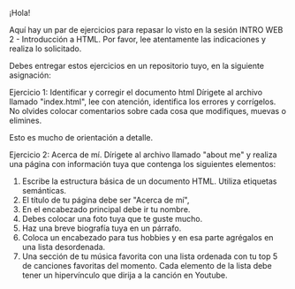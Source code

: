 ¡Hola!

Aquí hay un par de ejercicios para repasar lo visto en la sesión INTRO WEB 2 - Introducción a HTML.
Por favor, lee atentamente las indicaciones y realiza lo solicitado. 

Debes entregar estos ejercicios en un repositorio tuyo, en la siguiente asignación:


Ejercicio 1: Identificar y corregir el documento html
Dírigete al archivo llamado "index.html", lee con atención, identifica los errores y corrígelos. 
No olvides colocar comentarios sobre cada cosa que modifiques, muevas o elimines. 

Esto es mucho de orientación a detalle. 

Ejercicio 2: Acerca de mí.
Dírigete al archivo llamado "about me" y realiza una página con información tuya que contenga los siguientes elementos:


1. Escribe la estructura básica de un documento HTML. Utiliza etiquetas semánticas.
2. El título de tu página debe ser "Acerca de mí",
3. En el encabezado principal debe ir tu nombre.
4. Debes colocar una foto tuya que te guste mucho.
5. Haz una breve biografía tuya en un párrafo.
6. Coloca un encabezado para tus hobbies y en esa parte agrégalos en una lista desordenada.
7. Una sección de tu música favorita con una lista ordenada con tu top 5 de canciones favoritas del momento. Cada elemento de la lista debe tener un hipervínculo que dirija a la canción en Youtube.

